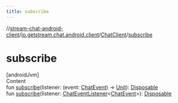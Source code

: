 ```yaml
---
title: subscribe
---
```

//[stream-chat-android-client](../../../index.md)/[io.getstream.chat.android.client](../index.md)/[ChatClient](index.md)/[subscribe](subscribe.md)



# subscribe  
[androidJvm]  
Content  
fun [subscribe](subscribe.md)(listener: (event: [ChatEvent](../../io.getstream.chat.android.client.events/ChatEvent/index.md)) -&gt; [Unit](https://kotlinlang.org/api/latest/jvm/stdlib/kotlin/-unit/index.html)): [Disposable](../../io.getstream.chat.android.client.utils.observable/Disposable/index.md)  
fun [subscribe](subscribe.md)(listener: [ChatEventListener](../ChatEventListener/index.md)&lt;[ChatEvent](../../io.getstream.chat.android.client.events/ChatEvent/index.md)&gt;): [Disposable](../../io.getstream.chat.android.client.utils.observable/Disposable/index.md)  



